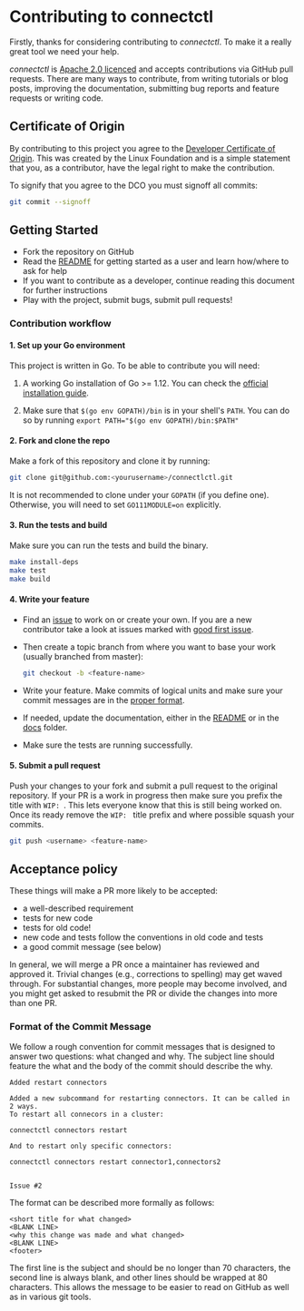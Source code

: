# Contributing to connectctl

Firstly, thanks for considering contributing to *connectctl*. To make it a really 
great tool we need your help.

*connectctl* is [Apache 2.0 licenced](LICENSE) and accepts contributions via GitHub
pull requests. There are many ways to contribute, from writing tutorials or blog posts, 
improving the documentation, submitting bug reports and feature requests or writing code.


## Certificate of Origin

By contributing to this project you agree to the [Developer Certificate of
Origin](https://developercertificate.org/). This was created by the Linux
Foundation and is a simple statement that you, as a contributor, have the legal 
right to make the contribution. 

To signify that you agree to the DCO you must signoff all commits:

```bash
git commit --signoff
```

## Getting Started

- Fork the repository on GitHub
- Read the [README](README.md) for getting started as a user and learn how/where to ask for help
- If you want to contribute as a developer, continue reading this document for further instructions
- Play with the project, submit bugs, submit pull requests!

### Contribution workflow

#### 1. Set up your Go environment

This project is written in Go. To be able to contribute you will need:

1. A working Go installation of Go >= 1.12. You can check the
[official installation guide](https://golang.org/doc/install).

2. Make sure that `$(go env GOPATH)/bin` is in your shell's `PATH`. You can do so by
   running `export PATH="$(go env GOPATH)/bin:$PATH"`

#### 2. Fork and clone the repo

Make a fork of this repository and clone it by running:

```bash
git clone git@github.com:<yourusername>/connectlctl.git
```

It is not recommended to clone under your `GOPATH` (if you define one). Otherwise, you will need to set
`GO111MODULE=on` explicitly.

#### 3. Run the tests and build

Make sure you can run the tests and build the binary.

```bash
make install-deps
make test
make build
```

#### 4. Write your feature

- Find an [issue](https://github.com/90poe/connectctl/issues) to work on or
  create your own. If you are a new contributor take a look at issues marked
  with [good first issue](https://github.com/90poe/connectctl/labels/good%20first%20issue).

- Then create a topic branch from where you want to base your work (usually branched from master):

    ```bash
    git checkout -b <feature-name>
    ```

- Write your feature. Make commits of logical units and make sure your
  commit messages are in the [proper format](#format-of-the-commit-message).

- If needed, update the documentation, either in the [README](README.md) or in the [docs](docs/) folder.

- Make sure the tests are running successfully.

#### 5. Submit a pull request

Push your changes to your fork and submit a pull request to the original repository. If your PR is a work in progress
then make sure you prefix the title with `WIP: `. This lets everyone know that this is still being worked on. Once its
ready remove the `WIP: ` title prefix and where possible squash your commits.

```bash
git push <username> <feature-name>
```

## Acceptance policy

These things will make a PR more likely to be accepted:

- a well-described requirement
- tests for new code
- tests for old code!
- new code and tests follow the conventions in old code and tests
- a good commit message (see below)

In general, we will merge a PR once a maintainer has reviewed and approved it.
Trivial changes (e.g., corrections to spelling) may get waved through.
For substantial changes, more people may become involved, and you might get asked to resubmit the PR or divide the
changes into more than one PR.

### Format of the Commit Message

We follow a rough convention for commit messages that is designed to answer two
questions: what changed and why. The subject line should feature the what and
the body of the commit should describe the why.

```text
Added restart connectors

Added a new subcommand for restarting connectors. It can be called in 2 ways.
To restart all connecors in a cluster:

connectctl connectors restart

And to restart only specific connectors:

connectctl connectors restart connector1,connectors2


Issue #2
```

The format can be described more formally as follows:

```text
<short title for what changed>
<BLANK LINE>
<why this change was made and what changed>
<BLANK LINE>
<footer>
```

The first line is the subject and should be no longer than 70 characters, the
second line is always blank, and other lines should be wrapped at 80 characters.
This allows the message to be easier to read on GitHub as well as in various git tools.

